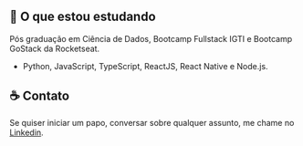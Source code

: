 
## :rocket: O que estou estudando

Pós graduação em Ciência de Dados, Bootcamp Fullstack IGTI e Bootcamp GoStack da Rocketseat.

- Python, JavaScript, TypeScript, ReactJS, React Native e Node.js.

## :coffee: Contato

Se quiser iniciar um papo, conversar sobre qualquer assunto, me chame no <a href="https://www.linkedin.com/in/christian-testtzlaffe-alpoim/" target="_blank">Linkedin</a>.



